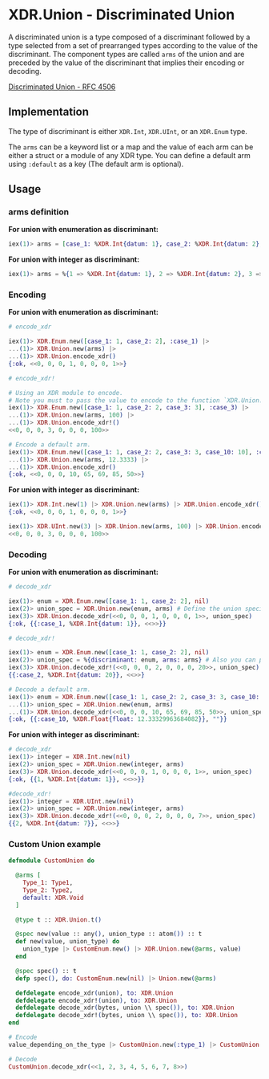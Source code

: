 # XDR.Union - Discriminated Union
A discriminated union is a type composed of a discriminant followed by a type selected from a set of prearranged types according to the value of the discriminant. The component types are called `arms` of the union and are preceded by the value of the discriminant that implies their encoding or decoding.

[Discriminated Union - RFC 4506](https://tools.ietf.org/html/rfc4506#section-4.15)

## Implementation

The type of discriminant is either `XDR.Int`, `XDR.UInt`, or an `XDR.Enum` type. 

The `arms` can be a keyword list or a map and the value of each arm can be either a struct or a module of any XDR type. You can define a default arm using `:default` as a key (The default arm is optional).

## Usage

### arms definition

**For union with enumeration as discriminant:**
```elixir
iex(1)> arms = [case_1: %XDR.Int{datum: 1}, case_2: %XDR.Int{datum: 2}, case_3: XDR.Int, default: XDR.Float]
```
**For union with integer as discriminant:**
```elixir
iex(1)> arms = %{1 => %XDR.Int{datum: 1}, 2 => %XDR.Int{datum: 2}, 3 => XDR.Int, default: XDR.Float}
```

### Encoding
**For union with enumeration as discriminant:**
```elixir
# encode_xdr

iex(1)> XDR.Enum.new([case_1: 1, case_2: 2], :case_1) |>
...(1)> XDR.Union.new(arms) |>
...(1)> XDR.Union.encode_xdr()
{:ok, <<0, 0, 0, 1, 0, 0, 0, 1>>}

# encode_xdr!

# Using an XDR module to encode.
# Note you must to pass the value to encode to the function `XDR.Union.new/3`.
iex(1)> XDR.Enum.new([case_1: 1, case_2: 2, case_3: 3], :case_3) |>
...(1)> XDR.Union.new(arms, 100) |>
...(1)> XDR.Union.encode_xdr!()
<<0, 0, 0, 3, 0, 0, 0, 100>>

# Encode a default arm.
iex(1)> XDR.Enum.new([case_1: 1, case_2: 2, case_3: 3, case_10: 10], :case_10) |>
...(1)> XDR.Union.new(arms, 12.3333) |>
...(1)> XDR.Union.encode_xdr()
{:ok, <<0, 0, 0, 10, 65, 69, 85, 50>>} 
```

**For union with integer as discriminant:**
```elixir 
iex(1)> XDR.Int.new(1) |> XDR.Union.new(arms) |> XDR.Union.encode_xdr()
{:ok, <<0, 0, 0, 1, 0, 0, 0, 1>>}

iex(1)> XDR.UInt.new(3) |> XDR.Union.new(arms, 100) |> XDR.Union.encode_xdr!()
<<0, 0, 0, 3, 0, 0, 0, 100>> 
```

### Decoding

**For union with enumeration as discriminant:**
```elixir
# decode_xdr

iex(1)> enum = XDR.Enum.new([case_1: 1, case_2: 2], nil)
iex(2)> union_spec = XDR.Union.new(enum, arms) # Define the union specification to decode.
iex(3)> XDR.Union.decode_xdr(<<0, 0, 0, 1, 0, 0, 0, 1>>, union_spec)
{:ok, {{:case_1, %XDR.Int{datum: 1}}, <<>>}}

# decode_xdr!

iex(1)> enum = XDR.Enum.new([case_1: 1, case_2: 2], nil)
iex(2)> union_spec = %{discriminant: enum, arms: arms} # Also you can pass a map as union specification.
iex(3)> XDR.Union.decode_xdr!(<<0, 0, 0, 2, 0, 0, 0, 20>>, union_spec)
{{:case_2, %XDR.Int{datum: 20}}, <<>>}

# Decode a default arm.
iex(1)> enum = XDR.Enum.new([case_1: 1, case_2: 2, case_3: 3, case_10: 10], :case_10)
...(1)> union_spec = XDR.Union.new(enum, arms)
...(1)> XDR.Union.decode_xdr(<<0, 0, 0, 10, 65, 69, 85, 50>>, union_spec)
{:ok, {{:case_10, %XDR.Float{float: 12.33329963684082}}, ""}}
```

**For union with integer as discriminant:**
```elixir
# decode_xdr
iex(1)> integer = XDR.Int.new(nil)
iex(2)> union_spec = XDR.Union.new(integer, arms)
iex(3)> XDR.Union.decode_xdr(<<0, 0, 0, 1, 0, 0, 0, 1>>, union_spec)
{:ok, {{1, %XDR.Int{datum: 1}}, <<>>}}

#decode_xdr!
iex(1)> integer = XDR.UInt.new(nil)
iex(2)> union_spec = XDR.Union.new(integer, arms)
iex(3)> XDR.Union.decode_xdr!(<<0, 0, 0, 2, 0, 0, 0, 7>>, union_spec)
{{2, %XDR.Int{datum: 7}}, <<>>}
```

### Custom Union example

```elixir
defmodule CustomUnion do

  @arms [
    Type_1: Type1,
    Type_2: Type2,
    default: XDR.Void
  ]

  @type t :: XDR.Union.t()

  @spec new(value :: any(), union_type :: atom()) :: t
  def new(value, union_type) do
    union_type |> CustomEnum.new() |> XDR.Union.new(@arms, value)
  end

  @spec spec() :: t
  defp spec(), do: CustomEnum.new(nil) |> Union.new(@arms)

  defdelegate encode_xdr(union), to: XDR.Union
  defdelegate encode_xdr!(union), to: XDR.Union
  defdelegate decode_xdr(bytes, union \\ spec()), to: XDR.Union
  defdelegate decode_xdr!(bytes, union \\ spec()), to: XDR.Union
end
```

```elixir
# Encode
value_depending_on_the_type |> CustomUnion.new(:type_1) |> CustomUnion.encode_xdr()

# Decode
CustomUnion.decode_xdr(<<1, 2, 3, 4, 5, 6, 7, 8>>)
```
